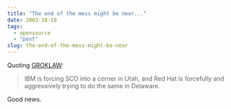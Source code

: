 ```yaml
---
title: "The end of the mess might be near..."
date: 2003-10-10
tags: 
  - opensource
  - "post"
slug: the-end-of-the-mess-might-be-near
---
```


Quoting [GROKLAW](http://www.groklaw.net/article.php?story=20031009042543818):

> IBM is forcing SCO into a corner in Utah, and Red Hat is forcefully and aggressively trying to do the same in Delaware.

Good news.
